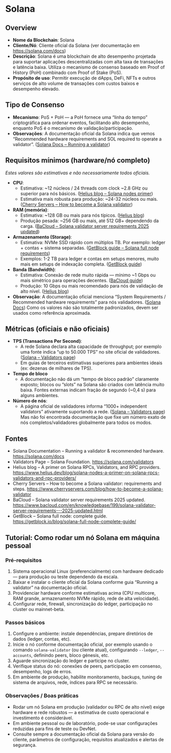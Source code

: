 # Solana

## Overview
- **Nome da Blockchain**: Solana
- **Cliente/Nó**: Cliente oficial da Solana (ver documentação em https://solana.com/docs)
- **Descrição**: Solana é uma blockchain de alto desempenho projetada para suportar aplicações descentralizadas com alta taxa de transações e latência baixa. Utiliza o mecanismo de consenso baseado em Proof of History (PoH) combinado com Proof of Stake (PoS).
- **Propósito de uso**: Permitir execução de dApps, DeFi, NFTs e outros serviços de alto volume de transações com custos baixos e desempenho elevado.

## Tipo de Consenso
- **Mecanismo**: PoS + PoH — a PoH fornece uma “linha do tempo” criptográfica para ordenar eventos, facilitando alto desempenho, enquanto PoS é o mecanismo de validação/participação.
- **Observações**: A documentação oficial da Solana indica que vemos “Recommended hardware requirements and SOL required to operate a validator”. ([Solana Docs – Running a validator](https://solana.com/docs/running-validator))

## Requisitos mínimos (hardware/nó completo)
*Estes valores são estimativas e não necessariamente todos oficiais.*
- **CPU**:
    - Estimativa: ~12 núcleos / 24 threads com clock ~2.8 GHz ou superior para nós básicos. ([Helius blog – Solana nodes primer](https://www.helius.dev/blog/solana-nodes-a-primer-on-solana-rpcs-validators-and-rpc-providers/))
    - Estimativa mais robusta para produção: ~24-32 núcleos ou mais. ([Cherry Servers – How to become a Solana validator](https://www.cherryservers.com/blog/how-to-become-a-solana-validator))
- **RAM (memória)**:
    - Estimativa: ~128 GB ou mais para nós típicos. ([Helius blog](https://www.helius.dev/blog/solana-nodes-a-primer-on-solana-rpcs-validators-and-rpc-providers/))
    - Produção pesada: ~256 GB ou mais, até 512 GB+ dependendo da carga. ([BaCloud – Solana validator server requirements 2025 updated](https://www.bacloud.com/en/knowledgebase/199/solana-validator-server-requirements---2025-updated.html))
- **Armazenamento (Storage)**:
    - Estimativa: NVMe SSD rápido com múltiplos TB. Por exemplo: ledger + contas + sistema separadas. ([GetBlock guide – Solana full node requirements](https://getblock.io/blog/solana-full-node-complete-guide/))
    - Exemplos: 1-2 TB para ledger e contas em setups menores, muito mais em setups de indexação completa. ([GetBlock guide](https://getblock.io/blog/solana-full-node-complete-guide/))
- **Banda (Bandwidth)**:
    - Estimativa: Conexão de rede muito rápida — mínimo ~1 Gbps ou mais simétrico para operações decentes. ([BaCloud guide](https://www.bacloud.com/en/knowledgebase/199/solana-validator-server-requirements---2025-updated.html))
    - Produção: 10 Gbps ou mais recomendado para nós de validação de alto nível. ([Helius blog](https://www.helius.dev/blog/solana-nodes-a-primer-on-solana-rpcs-validators-and-rpc-providers/))
- **Observação**: A documentação oficial menciona “System Requirements / Recommended hardware requirements” para nós validadores. ([Solana Docs](https://solana.com/docs/running-validator)) Como os valores não são totalmente padronizados, devem ser usados como referência aproximada.

## Métricas (oficiais e não oficiais)
- **TPS (Transactions Per Second)**:
    - A rede Solana declara alta capacidade de throughput; por exemplo uma fonte indica “up to 50.000 TPS” no site oficial de validadores. ([Solana – Validators page](https://solana.com/validators))
    - Em guias de terceiros estimativas superiores para ambientes ideais (ex: dezenas de milhares de TPS).
- **Tempo de bloco**
    - A documentação não dá um “tempo de bloco padrão” claramente exposto; blocos ou “slots” na Solana são criados com latência muito baixa. Fontes externas indicam fração de segundo (~0,4 s) para alguns ambientes.
- **Número de nós**:
    - A página oficial de validadores informa “1000+ independent validators” ativamente suportando a rede. ([Solana – Validators page](https://solana.com/validators)) Mas não foi encontrada documentação que fixe um número exato de nós completos/validadores globalmente para todos os modos.

## Fontes
- Solana Documentation – Running a validator & recommended hardware. https://solana.com/docs
- Validators Page – Solana Foundation. https://solana.com/validators
- Helius blog – A primer on Solana RPCs, Validators, and RPC providers. https://www.helius.dev/blog/solana-nodes-a-primer-on-solana-rpcs-validators-and-rpc-providers/
- Cherry Servers – How to become a Solana validator: requirements and steps. https://www.cherryservers.com/blog/how-to-become-a-solana-validator
- BaCloud – Solana validator server requirements 2025 updated. https://www.bacloud.com/en/knowledgebase/199/solana-validator-server-requirements---2025-updated.html
- GetBlock – Solana full node: complete guide. https://getblock.io/blog/solana-full-node-complete-guide/

## Tutorial: Como rodar um nó Solana em máquina pessoal
### Pré-requisitos
1. Sistema operacional Linux (preferencialmente) com hardware dedicado — para produção ou teste dependendo da escala.
2. Baixar e instalar o cliente oficial da Solana conforme guia “Running a validator” na documentação oficial.
3. Providenciar hardware conforme estimativas acima (CPU multicore, RAM grande, armazenamento NVMe rápido, rede de alta velocidade).
4. Configurar rede, firewall, sincronização do ledger, participação no cluster ou mainnet-beta.

### Passos básicos
1. Configure o ambiente: instale dependências, prepare diretórios de dados (ledger, contas, etc).
2. Inicie o nó conforme documentação oficial, por exemplo usando o comando `solana-validator` (ou cliente atual), configurando `--ledger`, `--accounts`, definindo peers, bloco génesis, etc.
3. Aguarde sincronização do ledger e participe no cluster.
4. Verifique status do nó: conexões de peers, participação em consenso, desempenho, logs de erros.
5. Em ambiente de produção, habilite monitoramento, backups, tuning de sistema de arquivos, rede, índices para RPC se necessário.

### Observações / Boas práticas
- Rodar um nó Solana em produção (validador ou RPC de alto nível) exige hardware e rede robustos — a estimativa de custo operacional e investimento é considerável.
- Em ambiente pessoal ou de laboratório, pode-se usar configurações reduzidas para fins de teste ou DevNet.
- Consulte sempre a documentação oficial da Solana para versão do cliente, parâmetros de configuração, requisitos atualizados e alertas de segurança.